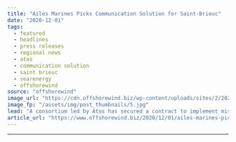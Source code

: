 ```yaml
---
title: "Ailes Marines Picks Communication Solution for Saint-Brieuc"
date: "2020-12-01"
tags: 
  - featured
  - headlines
  - press releases
  - regional news
  - atos
  - communication solution
  - saint brieuc
  - searenergy
  - offshorewind
source: "offshorewind"
image_url: "https://cdn.offshorewind.biz/wp-content/uploads/sites/2/2020/12/01114002/Ailes-Marines-Picks-Communication-Solution-for-Saint-Brieuc.jpg"
image_fp: "/assets/img/post_thumbnails/5.jpg"
lead: "A consortium led by Atos has secured a contract to implement mission-critical communication solutions"
article_url: "https://www.offshorewind.biz/2020/12/01/ailes-marines-picks-communication-solution-for-saint-brieuc/"
---
```


---
